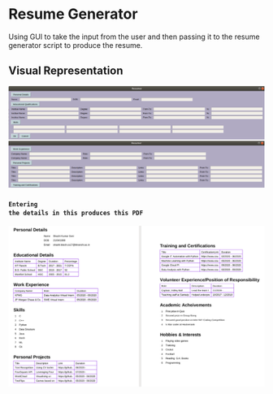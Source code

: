# Resume Generator

Using GUI to take the input from the user and then passing it to the resume generator script to produce the resume.

## Visual Representation

![](GUI1.png)   ![](GUI2.png) 

#### <code>Entering the details in this produces this PDF </code>

![](resume.png)